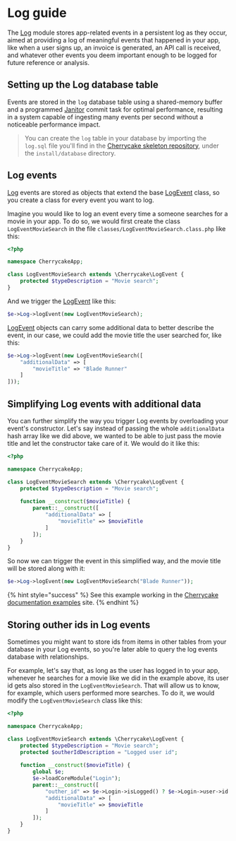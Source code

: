 # Log guide

The [Log](../../reference/core-modules/log/) module stores app-related events in a persistent log as they occur, aimed at providing a log of meaningful events that happened in your app, like when a user signs up, an invoice is generated, an API call is received, and whatever other events you deem important enough to be logged for future reference or analysis.

## Setting up the Log database table

Events are stored in the `log` database table using a shared-memory buffer and a programmed [Janitor](../janitor-guide.md) commit task for optimal performance, resulting in a system capable of ingesting many events per second without a noticeable performance impact.

> You can create the `log` table in your database by importing the `log.sql` file you'll find in the [Cherrycake skeleton repository](https://github.com/tin-cat/cherrycake-skeleton), under the `install/database` directory.

## Log events

[Log](../../reference/core-modules/log/) events are stored as objects that extend the base [LogEvent](../../reference/core-classes/logevent/) class, so you create a class for every event you want to log.

Imagine you would like to log an event every time a someone searches for a movie in your app. To do so, we would first create the class `LogEventMovieSearch` in the file `classes/LogEventMovieSearch.class.php` like this:

```php
<?php

namespace CherrycakeApp;

class LogEventMovieSearch extends \Cherrycake\LogEvent {
    protected $typeDescription = "Movie search";
}
```

And we trigger the [LogEvent](../../reference/core-classes/logevent/) like this:

```php
$e->Log->logEvent(new LogEventMovieSearch);
```

[LogEvent](../../reference/core-classes/logevent/) objects can carry some additional data to better describe the event, in our case, we could add the movie title the user searched for, like this:

```php
$e->Log->logEvent(new LogEventMovieSearch([
	"additionalData" => [
		"movieTitle" => "Blade Runner"
	]
]));
```

## Simplifying Log events with additional data

You can further simplify the way you trigger Log events by overloading your event's constructor. Let's say instead of passing the whole `additionalData` hash array like we did above, we wanted to be able to just pass the movie title and let the constructor take care of it. We would do it like this:

```php
<?php

namespace CherrycakeApp;

class LogEventMovieSearch extends \Cherrycake\LogEvent {
    protected $typeDescription = "Movie search";
    
    function __construct($movieTitle) {
        parent::__construct([
            "additionalData" => [
                "movieTitle" => $movieTitle
            ]
        ]);
    }
}
```

So now we can trigger the event in this simplified way, and the movie title will be stored along with it:

```php
$e->Log->logEvent(new LogEventMovieSearch("Blade Runner"));
```

{% hint style="success" %}
See this example working in the [Cherrycake documentation examples](https://documentation-examples.cherrycake.io/example/movieSearch) site.
{% endhint %}

## Storing outher ids in Log events

Sometimes you might want to store ids from items in other tables from your database in your Log events, so you're later able to query the log events database with relationships.

For example, let's say that, as long as the user has logged in to your app, whenever he searches for a movie like we did in the example above, its user id gets also stored in the `LogEventMovieSearch`. That will allow us to know, for example, which users performed more searches. To do it, we would modify the `LogEventMovieSearch` class like this:

```php
<?php

namespace CherrycakeApp;

class LogEventMovieSearch extends \Cherrycake\LogEvent {
    protected $typeDescription = "Movie search";
    protected $outherIdDescription = "Logged user id";
    
    function __construct($movieTitle) {
        global $e;
        $e->loadCoreModule("Login");
        parent::__construct([
            "outher_id" => $e->Login->isLogged() ? $e->Login->user->id : false,
            "additionalData" => [
                "movieTitle" => $movieTitle
            ]
        ]);
    }
}
```

